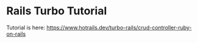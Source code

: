 # Rails Turbo Tutorial

Tutorial is here:
https://www.hotrails.dev/turbo-rails/crud-controller-ruby-on-rails